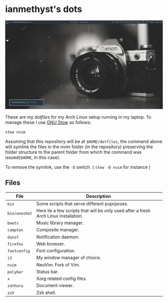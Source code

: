# ianmethyst's dots
![Desktop screneshot](https://raw.githubusercontent.com/ianmethyst/dotfiles/master/screenshot.png)

These are my _dotfiles_ for my Arch Linux setup running in my laptop. To manage these I use [GNU Stow](https://www.gnu.org/software/stow/) as follows:

```
stow nvim
```

Assuming that this repository will be at `$HOME/dotfiles`, the command above will symlink the files in the nvim folder (in the repository) preserving the folder structure to the parent folder from which the command was issued(`$HOME`, in this case).

To remove the symlink, use the `-D` switch. ( `stow -D nvim` for instance )


## Files

File | Description
------------ | -------------
`bin` | Some scripts that serve different puprposes.
`bin/oneshot` | Here lie a few scripts that will be only used after a fresh Arch Linux installation.
`beets` | Music library manager.
`compton` | Composite manager. 
`dunst`  | Notification daemon.
`firefox` | Web browser.
`fontconfig` | Font configuration.
`i3` | My window manager of choice. 
`nvim` | NeoVim. Fork of Vim.
`polybar` | Status bar.
`x` | Xorg related config files.
`zathura` | Document viewer.
`zsh` | Zsh shell.
